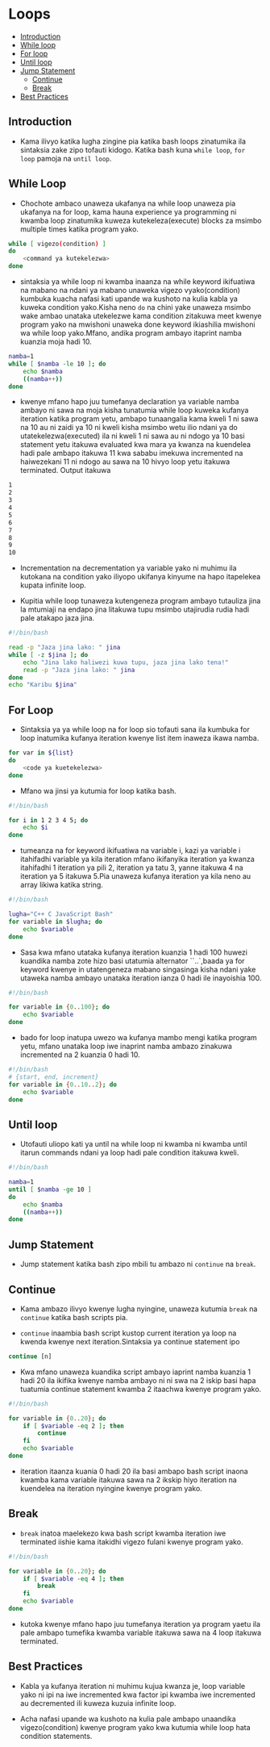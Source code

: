 # Loops

- [Introduction](#introduction)
- [While loop](#while-loop)
- [For loop](#for-loop)
- [Until loop](#until-loop)
- [Jump Statement](#jump-statement)
  - [Continue](#continue)
  - [Break](#break)
- [Best Practices](#best-practices)

## Introduction

- Kama ilivyo katika lugha zingine pia katika bash loops zinatumika ila sintaksia zake zipo tofauti kidogo. Katika bash kuna `while loop`, `for loop` pamoja na `until loop`.

## While Loop

- Chochote ambaco unaweza ukafanya na while loop unaweza pia ukafanya na for loop, kama hauna experience ya programming ni kwamba loop zinatumika kuweza kutekeleza(execute) blocks za msimbo multiple times katika program yako.

```sh
while [ vigezo(condition) ]
do
    <command ya kutekelezwa>
done
```

- sintaksia ya while loop ni kwamba inaanza na while keyword ikifuatiwa na mabano na ndani ya mabano unaweka vigezo vyako(condition) kumbuka kuacha nafasi kati upande wa kushoto na kulia kabla ya kuweka condition yako.Kisha neno `do` na chini yake unaweza msimbo wake ambao unataka utekelezwe kama condition zitakuwa meet kwenye program yako na mwishoni unaweka done keyword ikiashilia mwishoni wa while loop yako.Mfano, andika program ambayo itaprint namba kuanzia moja hadi 10.

```sh
namba=1
while [ $namba -le 10 ]; do
    echo $namba
    ((namba++))
done
```

- kwenye mfano hapo juu tumefanya declaration ya variable namba ambayo ni sawa na moja kisha tunatumia while loop kuweka kufanya iteration katika program yetu, ambapo tunaangalia kama kweli 1 ni sawa na 10 au ni zaidi ya 10 ni kweli kisha msimbo wetu ilio ndani ya do utatekelezwa(executed) ila ni kweli 1 ni sawa au ni ndogo ya 10 basi statement yetu itakuwa evaluated kwa mara ya kwanza na kuendelea hadi pale ambapo itakuwa 11 kwa sababu imekuwa incremented na haiwezekani 11 ni ndogo au sawa na 10 hivyo loop yetu itakuwa terminated. Output itakuwa

```txt
1
2
3
4
5
6
7
8
9
10
```

- Incrementation na decrementation ya variable yako ni muhimu ila kutokana na condition yako iliyopo ukifanya kinyume na hapo itapelekea kupata infinite loop.

- Kupitia while loop tunaweza kutengeneza program ambayo tutauliza jina la mtumiaji na endapo jina litakuwa tupu msimbo utajirudia rudia hadi pale atakapo jaza jina.

```sh
#!/bin/bash

read -p "Jaza jina lako: " jina
while [ -z $jina ]; do
    echo "Jina lako haliwezi kuwa tupu, jaza jina lako tena!"
    read -p "Jaza jina lako: " jina
done
echo "Karibu $jina"
```

## For Loop

- Sintaksia ya ya while loop na for loop sio tofauti sana ila kumbuka for loop inatumika kufanya iteration kwenye list item inaweza ikawa namba.

```sh
for var in ${list}
do
    <code ya kuetekelezwa>
done
```

- Mfano wa jinsi ya kutumia for loop katika bash.

```sh
#!/bin/bash

for i in 1 2 3 4 5; do
    echo $i
done
```

- tumeanza na for keyword ikifuatiwa na variable i, kazi ya variable i itahifadhi variable ya kila iteration mfano ikifanyika iteration ya kwanza itahifadhi 1 iteration ya pili 2, iteration ya tatu 3, yanne itakuwa 4 na iteration ya 5 itakuwa 5.Pia unaweza kufanya iteration ya kila neno au array likiwa katika string.

```sh
#!/bin/bash

lugha="C++ C JavaScript Bash"
for variable in $lugha; do
    echo $variable
done

```

- Sasa kwa mfano utataka kufanya iteration kuanzia 1 hadi 100 huwezi kuandika namba zote hizo basi utatumia alternator ``..`,baada ya for keyword kwenye in utatengeneza mabano singasinga kisha ndani yake utaweka namba ambayo unataka iteration ianza 0 hadi ile inayoishia 100.

```sh
#!/bin/bash

for variable in {0..100}; do
    echo $variable
done

```

- bado for loop inatupa uwezo wa kufanya mambo mengi katika program yetu, mfano unataka loop iwe inaprint namba ambazo zinakuwa incremented na 2 kuanzia 0 hadi 10.

```sh
#!/bin/bash
# {start, end, increment}
for variable in {0..10..2}; do
    echo $variable
done

```

## Until loop

- Utofauti uliopo kati ya until na while loop ni kwamba ni kwamba until itarun commands ndani ya loop hadi pale condition itakuwa kweli.

```sh
#!/bin/bash

namba=1
until [ $namba -ge 10 ]
do
    echo $namba
    ((namba++))
done
```

## Jump Statement

- Jump statement katika bash zipo mbili tu ambazo ni `continue` na `break`.

## Continue

- Kama ambazo ilivyo kwenye lugha nyingine, unaweza kutumia `break` na `continue` katika bash scripts pia.

- `continue` inaambia bash script kustop current iteration ya loop na kwenda kwenye next iteration.Sintaksia ya continue statement ipo

```sh
continue [n]
```

- Kwa mfano unaweza kuandika script ambayo iaprint namba kuanzia 1 hadi 20 ila ikifika kwenye namba ambayo ni ni swa na 2 iskip basi hapa tuatumia continue statement kwamba 2 itaachwa kwenye program yako.

```sh
#!/bin/bash

for variable in {0..20}; do
    if [ $variable -eq 2 ]; then
        continue
    fi
    echo $variable
done
```

- iteration itaanza kuania 0 hadi 20 ila basi ambapo bash script inaona kwamba kama variable itakuwa sawa na 2 ikskip hiyo iteration na kuendelea na iteration nyingine kwenye program yako.

## Break

- `break` inatoa maelekezo kwa bash script kwamba iteration iwe terminated iishie kama itakidhi vigezo fulani kwenye program yako.

```sh
#!/bin/bash

for variable in {0..20}; do
    if [ $variable -eq 4 ]; then
        break
    fi
    echo $variable
done
```

- kutoka kwenye mfano hapo juu tumefanya iteration ya program yaetu ila pale ambapo tumefika kwamba variable itakuwa sawa na 4 loop itakuwa terminated.

## Best Practices

- Kabla ya kufanya iteration ni muhimu kujua kwanza je, loop variable yako ni ipi na iwe incremented kwa factor ipi kwamba iwe incremented au decremented ili kuweza kuzuia infinite loop.

- Acha nafasi upande wa kushoto na kulia pale ambapo unaandika vigezo(condition) kwenye program yako kwa kutumia while loop hata condition statements.
